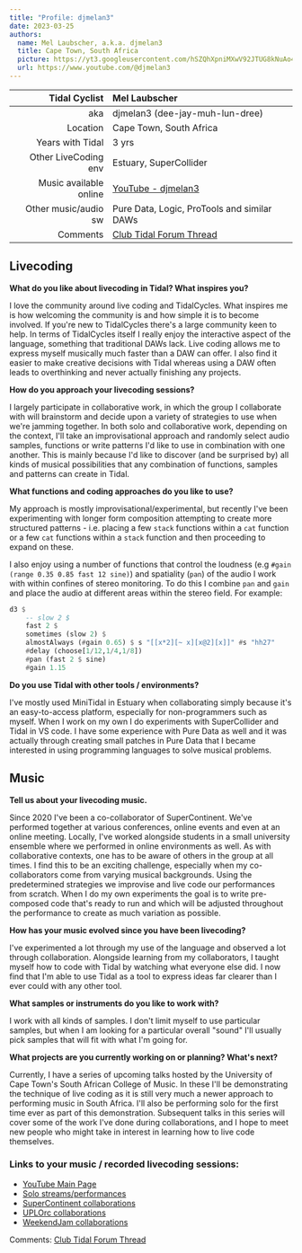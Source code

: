 ```yaml
---
title: "Profile: djmelan3"
date: 2023-03-25
authors:
  name: Mel Laubscher, a.k.a. djmelan3
  title: Cape Town, South Africa
  picture: https://yt3.googleusercontent.com/hSZQhXpniMXwV92JTUG8kNuAo4wHW9hK27EN--YVBv_IFQorY0Qoezm9Vg1p-oYMf9s4u-CQ1No=s176-c-k-c0x00ffffff-no-rj
  url: https://www.youtube.com/@djmelan3
---
```


| Tidal Cyclist  | Mel Laubscher    |
| --------:    | :---------- |
| aka    | djmelan3 (dee-jay-muh-lun-dree) |
| Location | Cape Town, South Africa |
| Years with Tidal | 3  yrs |
| Other LiveCoding env | Estuary, SuperCollider |
| Music available online | [YouTube - djmelan3](https://www.youtube.com/@djmelan3) |
| Other music/audio sw | Pure Data, Logic, ProTools and similar DAWs |
| Comments | [Club Tidal Forum Thread](https://club.tidalcycles.org/t/blog-profile-djmelan3/4635) |

## Livecoding  

**What do you like about livecoding in Tidal? What inspires you?**   

I love the community around live coding and TidalCycles. What inspires me is how welcoming the community is and how simple it is to become involved. If you're new to TidalCycles there's a large community keen to help. In terms of TidalCycles itself I really enjoy the interactive aspect of the language, something that traditional DAWs lack. Live coding allows me to express myself musically much faster than a DAW can offer. I also find it easier to make creative decisions with Tidal whereas using a DAW often leads to overthinking and never actually finishing any projects.

**How do you approach your livecoding sessions?**  

I largely participate in collaborative work, in which the group I collaborate with will brainstorm and decide upon a variety of strategies to use when we're jamming together. In both solo and collaborative work, depending on the context, I'll take an improvisational approach and randomly select audio samples, functions or write patterns I'd like to use in combination with one another. This is mainly because I'd like to discover (and be surprised by) all kinds of musical possibilities that any combination of functions, samples and patterns can create in Tidal.

**What functions and coding approaches do you like to use?**  

My approach is mostly improvisational/experimental, but recently I've been experimenting with longer form composition attempting to create more structured patterns - i.e. placing a few `stack` functions within a `cat` function or a few `cat` functions within a `stack` function and then proceeding to expand on these.

I also enjoy using a number of functions that control the loudness (e.g `#gain (range 0.35 0.85 fast 12 sine)`) and spatiality (`pan`) of the audio I work with within confines of stereo monitoring. To do this I combine `pan` and `gain` and place the audio at different areas within the stereo field. For example:

```haskell
d3 $
    -- slow 2 $
    fast 2 $
    sometimes (slow 2) $
    almostAlways (#gain 0.65) $ s "[[x*2][~ x][x@2][x]]" #s "hh27"
    #delay (choose[1/12,1/4,1/8])
    #pan (fast 2 $ sine)
    #gain 1.15
```

**Do you use Tidal with other tools / environments?**  

I've mostly used MiniTidal in Estuary when collaborating simply because it's an easy-to-access platform, especially for non-programmers such as myself. When I work on my own I do experiments with SuperCollider and Tidal in VS code. I have some experience with Pure Data as well and it was actually through creating small patches in Pure Data that I became interested in using programming languages to solve musical problems.

## Music  

**Tell us about your livecoding music.**  

Since 2020 I've been a co-collaborator of SuperContinent. We've performed together at various conferences, online events and even at an online meeting. Locally, I've worked alongside students in a small university ensemble where we performed in online environments as well. As with collaborative contexts, one has to be aware of others in the group at all times. I find this to be an exciting challenge, especially when my co-collaborators come from varying musical backgrounds. Using the predetermined strategies we improvise and live code our performances from scratch. When I do my own experiments the goal is to write pre-composed code that's ready to run and which will be adjusted throughout the performance to create as much variation as possible.

**How has your music evolved since you have been livecoding?**  

I've experimented a lot through my use of the language and observed a lot through collaboration. Alongside learning from my collaborators, I taught myself how to code with Tidal by watching what everyone else did. I now find that I'm able to use Tidal as a tool to express ideas far clearer than I ever could with any other tool.


**What samples or instruments do you like to work with?**  

I work with all kinds of samples. I don't limit myself to use particular samples, but when I am looking for a particular overall "sound" I'll usually pick samples that will fit with what I'm going for.


**What projects are you currently working on or planning? What's next?**  

Currently, I have a series of upcoming talks hosted by the University of Cape Town's South African College of Music. In these I'll be demonstrating the technique of live coding as it is still very much a newer approach to performing music in South Africa. I'll also be performing solo for the first time ever as part of this demonstration. Subsequent talks in this series will cover some of the work I've done during collaborations, and I hope to meet new people who might take in interest in learning how to live code themselves.

### Links to your music / recorded livecoding sessions:

- [YouTube Main Page](https://www.youtube.com/channel/UCh7EiGKEEnCSfZ8xzUJIsZw)
- [Solo streams/performances](https://www.youtube.com/playlist?list=PLroSCmh5yBWCr-U3h-0-HhxQ3tuq2qbpx)
- [SuperContinent collaborations](https://www.youtube.com/playlist?list=PLroSCmh5yBWAHsSjTMY3hXtNoVB1I8Snh)
- [UPLOrc collaborations](https://www.youtube.com/playlist?list=PLroSCmh5yBWCwxQ6jnR4Ott_1Dxt2kB7l)
- [WeekendJam collaborations](https://www.youtube.com/playlist?list=PLroSCmh5yBWDZk6zoW48jj-1WwP3HWhiA)


Comments: [Club Tidal Forum Thread](https://club.tidalcycles.org/t/blog-profile-djmelan3/4635)
